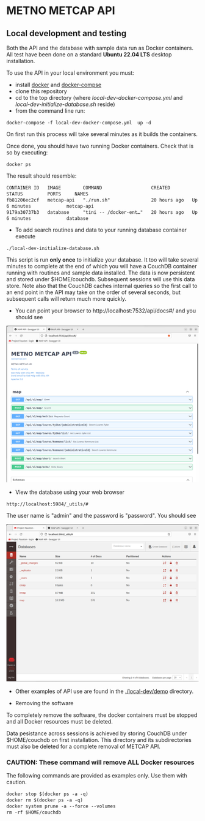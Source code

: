# METNO METCAP API

## Local development and testing

Both the API and the database with sample data run as
Docker containers. All test have been done on a standard
**Ubuntu 22.04 LTS** desktop installation.

To use the API in your local environment you must: 
* install [docker](https://docker.io) and [docker-compse](https://docs.docker.com/compose/install/compose-desktop/)
* clone this repository
* cd to the top directory (where *local-dev-docker-compose.yml* and  *local-dev-initialize-database.sh* reside)
* from the command line run:
```
docker-compose -f local-dev-docker-compose.yml  up -d
```
On first run this process will take several minutes as it
builds the containers.

Once done, you should have two running Docker containers. Check that is so by executing: 

```
docker ps
```

The result should resemble:

```
CONTAINER ID   IMAGE        COMMAND                  CREATED        STATUS         PORTS     NAMES
fb81206ec2cf   metcap-api   "./run.sh"               20 hours ago   Up 6 minutes             metcap-api
9179a30737b3   database     "tini -- /docker-ent…"   20 hours ago   Up 6 minutes             database
```

* To add search routines and data to your running database container execute
```
./local-dev-initialize-database.sh
```

This script is run **only once** to initialize your database.
It too will take several minutes to complete at the end of which 
you will have a CouchDB container running with routines and sample 
data installed. The data is now persistent and stored under $HOME/couchdb.
Subsequent sessions will use this data store. Note also that the CouchDB 
caches internal queries so the first call to an end point in the API may 
take on the order of several seconds, but subsequent calls will return 
much more quickly.

* You can point your browser to http://localhost:7532/api/docs#/
and you should see

![METCAP API docs](./images/00.png?raw=true "METCAP API docs")


* View the database using your web browser
```
http://localhost:5984/_utils/#
```
The user name is "admin" and the password is "password". You should see

![METCAP API database](./images/01.png?raw=true "METCAP API database")

* Other examples of API use are found in the [./local-dev/demo](local-dev/demo/README.md) directory. 

* Removing the software

To completely remove the software, 
the docker containers must be stopped and all Docker resources
must be deleted. 

Data pesistance across sessions is achieved by
storing CouchDB under $HOME/couchdb on first installation. This 
directory and its subdirectories must also be deleted for a 
complete removal of METCAP API.

### CAUTION: These command will remove ALL Docker resources

The following commands are provided as examples only. Use them with caution.

```
docker stop $(docker ps -a -q)
docker rm $(docker ps -a -q)
docker system prune -a --force --volumes
rm -rf $HOME/couchdb
```

